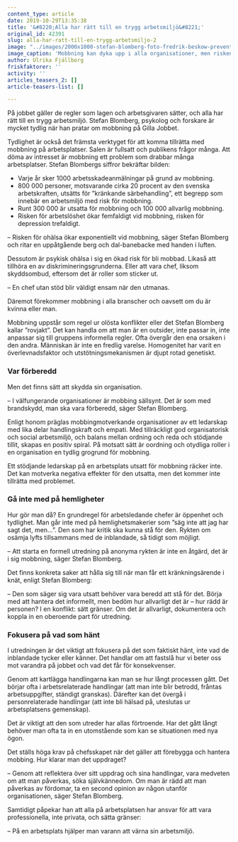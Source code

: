 ```yaml
---
content_type: article
date: 2019-10-29T13:35:38
title: '&#8220;Alla har rätt till en trygg arbetsmiljö&#8221;'
original_id: 42391
slug: alla-har-ratt-till-en-trygg-arbetsmiljo-2
image: "../images/2000x1000-stefan-blomberg-foto-fredrik-beskow-prevent.jpg"
image_caption: 'Mobbning kan dyka upp i alla organisationer, men risken ökar där det är otydligt och rörigt. Det berättade forskaren och psykologen Stefan Blomberg på ett seminarium under 2019 års Gilla Jobbet. '
author: Ulrika Fjällborg
friskfaktorer: ''
activity: ''
articles_teasers_2: []
article-teasers-list: []

---
```


På jobbet gäller de regler som lagen och arbetsgivaren sätter, och alla har rätt till en trygg arbetsmiljö. Stefan Blomberg, psykolog och forskare är mycket tydlig när han pratar om mobbning på Gilla Jobbet.

Tydlighet är också det främsta verktyget för att komma tillrätta med mobbning på arbetsplatser. Salen är fullsatt och publikens frågor många. Att döma av intresset är mobbning ett problem som drabbar många arbetsplatser. Stefan Blombergs siffror bekräftar bilden:

*   Varje år sker 1000 arbetsskadeanmälningar på grund av mobbning.
*   800 000 personer, motsvarande cirka 20 procent av den svenska arbetskraften, utsätts för ”kränkande särbehandling”, ett begrepp som innebär en arbetsmiljö med risk för mobbning.
*   Runt 300 000 är utsatta för mobbning och 100 000 allvarlig mobbning.
*   Risken för arbetslöshet ökar femfaldigt vid mobbning, risken för depression trefaldigt.

– Risken för ohälsa ökar exponentiellt vid mobbning, säger Stefan Blomberg och ritar en uppåtgående berg och dal-banebacke med handen i luften.

Dessutom är psykisk ohälsa i sig en ökad risk för bli mobbad. Likaså att tillhöra en av diskrimineringsgrunderna. Eller att vara chef, liksom skyddsombud, eftersom det är roller som sticker ut.

– En chef utan stöd blir väldigt ensam när den utmanas.

Däremot förekommer mobbning i alla branscher och oavsett om du är kvinna eller man.

Mobbning uppstår som regel ur olösta konflikter eller det Stefan Blomberg kallar ”rovjakt”. Det kan handla om att man är en outsider, inte passar in, inte anpassar sig till gruppens informella regler. Ofta övergår den ena orsaken i den andra. Människan är inte en fredlig varelse. Homogenitet har varit en överlevnadsfaktor och utstötningsmekanismen är djupt rotad genetiskt.

### Var förberedd

Men det finns sätt att skydda sin organisation.

– I välfungerande organisationer är mobbing sällsynt. Det är som med brandskydd, man ska vara förberedd, säger Stefan Blomberg.

Enligt honom präglas mobbingmotverkande organisationer av ett ledarskap med lika delar handlingskraft och empati. Med tillräckligt god organisatorisk och social arbetsmiljö, och balans mellan ordning och reda och stödjande tillit, skapas en positiv spiral. På motsatt sätt är oordning och otydliga roller i en organisation en tydlig grogrund för mobbning.

Ett stödjande ledarskap på en arbetsplats utsatt för mobbning räcker inte. Det kan motverka negativa effekter för den utsatta, men det kommer inte tillrätta med problemet.

### Gå inte med på hemligheter

Hur gör man då? En grundregel för arbetsledande chefer är öppenhet och tydlighet. Man går inte med på hemlighetsmakerier som ”säg inte att jag har sagt det, men…”. Den som har kritik ska kunna stå för den. Rykten om osämja lyfts tillsammans med de inblandade, så tidigt som möjligt.

– Att starta en formell utredning på anonyma rykten är inte en åtgärd, det är i sig mobbning, säger Stefan Blomberg.

Det finns konkreta saker att hålla sig till när man får ett kränkningsärende i knät, enligt Stefan Blomberg:

– Den som säger sig vara utsatt behöver vara beredd att stå för det. Börja med att hantera det informellt, men bedöm hur allvarligt det är – hur rädd är personen? I en konflikt: sätt gränser. Om det är allvarligt, dokumentera och koppla in en oberoende part för utredning.

### Fokusera på vad som hänt

I utredningen är det viktigt att fokusera på det som faktiskt hänt, inte vad de inblandade tycker eller känner. Det handlar om att fastslå hur vi beter oss mot varandra på jobbet och vad det får för konsekvenser.

Genom att kartlägga handlingarna kan man se hur långt processen gått. Det börjar ofta i arbetsrelaterade handlingar (att man inte blir betrodd, fråntas arbetsuppgifter, ständigt granskas). Därefter kan det övergå i personrelaterade handlingar (att inte bli hälsad på, uteslutas ur arbetsplatsens gemenskap).

Det är viktigt att den som utreder har allas förtroende. Har det gått långt behöver man ofta ta in en utomstående som kan se situationen med nya ögon.

Det ställs höga krav på chefsskapet när det gäller att förebygga och hantera mobbing. Hur klarar man det uppdraget?

– Genom att reflektera över sitt uppdrag och sina handlingar, vara medveten om att man påverkas, söka självkännedom. Om man är rädd att man påverkas av fördomar, ta en second opinion av någon utanför organisationen, säger Stefan Blomberg.

Samtidigt påpekar han att alla på arbetsplatsen har ansvar för att vara professionella, inte privata, och sätta gränser:

– På en arbetsplats hjälper man varann att värna sin arbetsmiljö.

